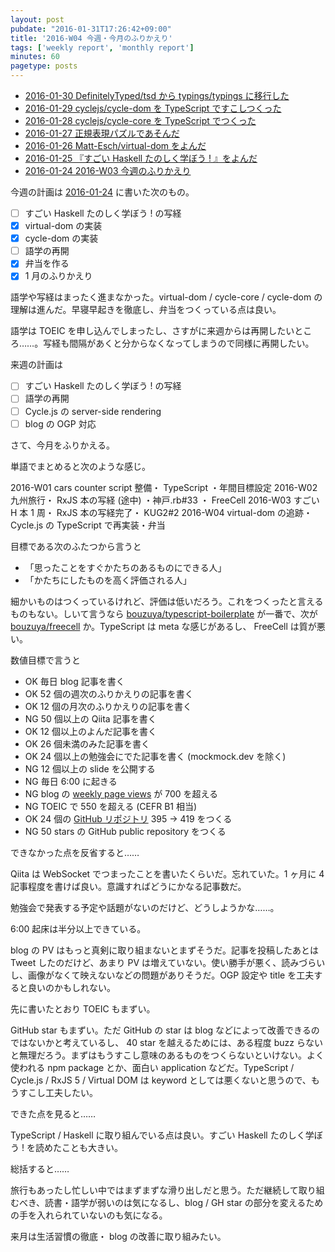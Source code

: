 ```yaml
---
layout: post
pubdate: "2016-01-31T17:26:42+09:00"
title: '2016-W04 今週・今月のふりかえり'
tags: ['weekly report', 'monthly report']
minutes: 60
pagetype: posts
---
```

- [2016-01-30 DefinitelyTyped/tsd から typings/typings に移行した][2016-01-30]
- [2016-01-29 cyclejs/cycle-dom を TypeScript ですこしつくった][2016-01-29]
- [2016-01-28 cyclejs/cycle-core を TypeScript でつくった][2016-01-28]
- [2016-01-27 正規表現パズルであそんだ][2016-01-27]
- [2016-01-26 Matt-Esch/virtual-dom をよんだ][2016-01-26]
- [2016-01-25 『すごい Haskell たのしく学ぼう ! 』をよんだ][2016-01-25]
- [2016-01-24 2016-W03 今週のふりかえり][2016-01-24]

今週の計画は [2016-01-24][] に書いた次のもの。

- [ ] すごい Haskell たのしく学ぼう ! の写経
- [x] virtual-dom の実装
- [x] cycle-dom の実装
- [ ] 語学の再開
- [x] 弁当を作る
- [x] 1 月のふりかえり

語学や写経はまったく進まなかった。virtual-dom / cycle-core / cycle-dom の理解は進んだ。早寝早起きを徹底し、弁当をつくっている点は良い。

語学は TOEIC を申し込んでしまったし、さすがに来週からは再開したいところ……。写経も間隔があくと分からなくなってしまうので同様に再開したい。

来週の計画は

- [ ] すごい Haskell たのしく学ぼう ! の写経
- [ ] 語学の再開
- [ ] Cycle.js の server-side rendering
- [ ] blog の OGP 対応

さて、今月をふりかえる。

単語でまとめると次のような感じ。

2016-W01 cars counter script 整備・ TypeScript ・年間目標設定
2016-W02 九州旅行・ RxJS 本の写経 (途中) ・神戸.rb#33 ・ FreeCell
2016-W03 すごい H 本 1 周・ RxJS 本の写経完了・ KUG2#2
2016-W04 virtual-dom の追跡・ Cycle.js の TypeScript で再実装・弁当

目標である次のふたつから言うと

- 「思ったことをすぐかたちのあるものにできる人」
- 「かたちにしたものを高く評価される人」

細かいものはつくっているけれど、評価は低いだろう。これをつくったと言えるものもない。しいて言うなら [bouzuya/typescript-boilerplate][] が一番で、次が [bouzuya/freecell][] か。TypeScript は meta な感じがあるし、 FreeCell は質が悪い。

数値目標で言うと

- OK 毎日 blog 記事を書く
- OK 52 個の週次のふりかえりの記事を書く
- OK 12 個の月次のふりかえりの記事を書く
- NG 50 個以上の Qiita 記事を書く
- OK 12 個以上のよんだ記事を書く
- OK 26 個未満のみた記事を書く
- OK 24 個以上の勉強会にでた記事を書く (mockmock.dev を除く)
- NG 12 個以上の slide を公開する
- NG 毎日 6:00 に起きる
- NG blog の [weekly page views](http://graph.hatena.ne.jp/bouzuya/weekly-pageviews/)  が 700 を超える
- NG TOEIC で 550 を超える (CEFR B1 相当)
- OK 24 個の [GitHub リポジトリ](http://graph.hatena.ne.jp/bouzuya/GitHub%20Public%20Repos/) 395 → 419 をつくる
- NG 50 stars の GitHub public repository をつくる

できなかった点を反省すると……

Qiita は WebSocket でつまったことを書いたくらいだ。忘れていた。1 ヶ月に 4 記事程度を書けば良い。意識すればどうにかなる記事数だ。

勉強会で発表する予定や話題がないのだけど、どうしようかな……。

6:00 起床は半分以上できている。

blog の PV はもっと真剣に取り組まないとまずそうだ。記事を投稿したあとは Tweet したのだけど、あまり PV は増えていない。使い勝手が悪く、読みづらいし、画像がなくて映えないなどの問題がありそうだ。OGP 設定や title を工夫すると良いのかもしれない。

先に書いたとおり TOEIC もまずい。

GitHub star もまずい。ただ GitHub の star は blog などによって改善できるのではないかと考えているし、 40 star を越えるためには、ある程度 buzz らないと無理だろう。まずはもうすこし意味のあるものをつくらないといけない。よく使われる npm package とか、面白い application などだ。TypeScript / Cycle.js / RxJS 5 / Virtual DOM は keyword としては悪くないと思うので、もうすこし工夫したい。

できた点を見ると……

TypeScript / Haskell に取り組んでいる点は良い。すごい Haskell たのしく学ぼう ! を読めたことも大きい。

総括すると……

旅行もあったし忙しい中ではまずまずな滑り出しだと思う。ただ継続して取り組むべき、読書・語学が弱いのは気になるし、blog / GH star の部分を変えるための手を入れられていないのも気になる。

来月は生活習慣の徹底・ blog の改善に取り組みたい。

[2016-01-24]: http://blog.bouzuya.net/2016/01/24/
[2016-01-25]: http://blog.bouzuya.net/2016/01/25/
[2016-01-26]: http://blog.bouzuya.net/2016/01/26/
[2016-01-27]: http://blog.bouzuya.net/2016/01/27/
[2016-01-28]: http://blog.bouzuya.net/2016/01/28/
[2016-01-29]: http://blog.bouzuya.net/2016/01/29/
[2016-01-30]: http://blog.bouzuya.net/2016/01/30/
[bouzuya/freecell]: https://github.com/bouzuya/freecell
[bouzuya/typescript-boilerplate]: https://github.com/bouzuya/typescript-boilerplate
